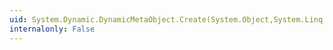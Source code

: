 ```yaml
---
uid: System.Dynamic.DynamicMetaObject.Create(System.Object,System.Linq.Expressions.Expression)
internalonly: False
---
```

